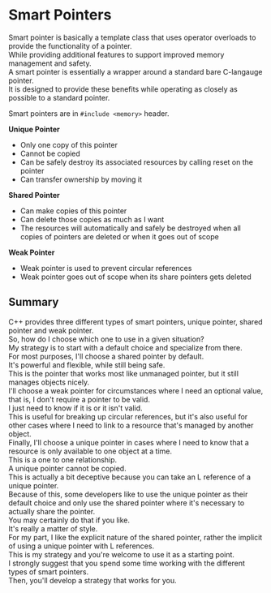 # Smart Pointers

Smart pointer is basically a template class that uses operator overloads to provide the functionality of a pointer.  
While providing additional features to support improved memory management and safety.  
A smart pointer is essentially a wrapper around a standard bare C-langauge pointer.  
It is designed to provide these benefits while operating as closely as possible to a standard pointer.  

Smart pointers are in `#include <memory>` header.

**Unique Pointer**
- Only one copy of this pointer
- Cannot be copied
- Can be safely destroy its associated resources by calling reset on the pointer
- Can transfer ownership by moving it

**Shared Pointer**
- Can make copies of this pointer
- Can delete those copies as much as I want
- The resources will automatically and safely be destroyed when all copies of pointers are deleted or when it goes out of scope

**Weak Pointer**
- Weak pointer is used to prevent circular references
- Weak pointer goes out of scope when its share pointers gets deleted

## Summary
C++ provides three different types of smart pointers, unique pointer, shared pointer and weak pointer.  
So, how do I choose which one to use in a given situation?  
My strategy is to start with a default choice and specialize from there.  
For most purposes, I'll choose a shared pointer by default.  
It's powerful and flexible, while still being safe.  
This is the pointer that works most like unmanaged pointer, but it still manages objects nicely.  
I'll choose a weak pointer for circumstances where I need an optional value, that is, I don't require a pointer to be valid.  
I just need to know if it is or it isn't valid.  
This is useful for breaking up circular references, but it's also useful for other cases where I need to link to a resource that's managed by another object.  
Finally, I'll choose a unique pointer in cases where I need to know that a resource is only available to one object at a time.  
This is a one to one relationship.  
A unique pointer cannot be copied.  
This is actually a bit deceptive because you can take an L reference of a unique pointer.  
Because of this, some developers like to use the unique pointer as their default choice and only use the shared pointer where it's necessary to actually share the pointer.  
You may certainly do that if you like.  
It's really a matter of style.  
For my part, I like the explicit nature of the shared pointer, rather the implicit of using a unique pointer with L references.  
This is my strategy and you're welcome to use it as a starting point.  
I strongly suggest that you spend some time working with the different types of smart pointers.  
Then, you'll develop a strategy that works for you.
